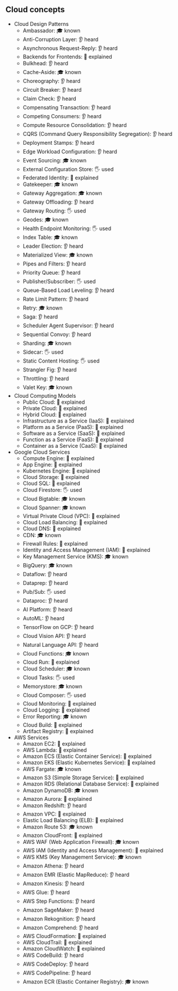 ## Cloud concepts

- Cloud Design Patterns
  - Ambassador: 🎓 known
  - Anti-Corruption Layer: 👂 heard
  - Asynchronous Request-Reply: 👂 heard
  - Backends for Frontends: 🙋 explained
  - Bulkhead: 👂 heard
  - Cache-Aside: 🎓 known
  - Choreography: 👂 heard
  - Circuit Breaker: 👂 heard
  - Claim Check: 👂 heard
  - Compensating Transaction: 👂 heard
  - Competing Consumers: 👂 heard
  - Compute Resource Consolidation: 👂 heard
  - CQRS (Command Query Responsibility Segregation): 👂 heard
  - Deployment Stamps: 👂 heard
  - Edge Workload Configuration: 👂 heard
  - Event Sourcing: 🎓 known
  - External Configuration Store: 🖐️ used
  - Federated Identity: 🙋 explained
  - Gatekeeper: 🎓 known
  - Gateway Aggregation: 🎓 known
  - Gateway Offloading: 👂 heard
  - Gateway Routing: 🖐️ used
  - Geodes: 🎓 known
  - Health Endpoint Monitoring: 🖐️ used
  - Index Table: 🎓 known
  - Leader Election: 👂 heard
  - Materialized View: 🎓 known
  - Pipes and Filters: 👂 heard
  - Priority Queue: 👂 heard
  - Publisher/Subscriber: 🖐️ used
  - Queue-Based Load Leveling: 👂 heard
  - Rate Limit Pattern: 👂 heard
  - Retry: 🎓 known
  - Saga: 👂 heard
  - Scheduler Agent Supervisor: 👂 heard
  - Sequential Convoy: 👂 heard
  - Sharding: 🎓 known
  - Sidecar: 🖐️ used
  - Static Content Hosting: 🖐️ used
  - Strangler Fig: 👂 heard
  - Throttling: 👂 heard
  - Valet Key: 🎓 known
- Cloud Computing Models
  - Public Cloud: 🙋 explained
  - Private Cloud: 🙋 explained
  - Hybrid Cloud: 🙋 explained
  - Infrastructure as a Service (IaaS): 🙋 explained
  - Platform as a Service (PaaS): 🙋 explained
  - Software as a Service (SaaS): 🙋 explained
  - Function as a Service (FaaS): 🙋 explained
  - Container as a Service (CaaS): 🙋 explained
- Google Cloud Services
  - Compute Engine: 🙋 explained
  - App Engine: 🙋 explained
  - Kubernetes Engine: 🙋 explained
  - Cloud Storage: 🙋 explained
  - Cloud SQL: 🙋 explained
  - Cloud Firestore: 🖐️ used
  - Cloud Bigtable: 🎓 known
  - Cloud Spanner: 🎓 known
  - Virtual Private Cloud (VPC): 🙋 explained
  - Cloud Load Balancing: 🙋 explained
  - Cloud DNS: 🙋 explained
  - CDN: 🎓 known
  - Firewall Rules: 🙋 explained
  - Identity and Access Management (IAM): 🙋 explained
  - Key Management Service (KMS): 🎓 known
  - BigQuery: 🎓 known
  - Dataflow: 👂 heard
  - Dataprep: 👂 heard
  - Pub/Sub: 🖐️ used
  - Dataproc: 👂 heard
  - AI Platform: 👂 heard
  - AutoML: 👂 heard
  - TensorFlow on GCP: 👂 heard
  - Cloud Vision API: 👂 heard
  - Natural Language API: 👂 heard
  - Cloud Functions: 🎓 known
  - Cloud Run: 🙋 explained
  - Cloud Scheduler: 🎓 known
  - Cloud Tasks: 🖐️ used
  - Memorystore: 🎓 known
  - Cloud Composer: 🖐️ used
  - Cloud Monitoring: 🙋 explained
  - Cloud Logging: 🙋 explained
  - Error Reporting: 🎓 known
  - Cloud Build: 🙋 explained
  - Artifact Registry: 🙋 explained
- AWS Services
  - Amazon EC2: 🙋 explained
  - AWS Lambda: 🙋 explained
  - Amazon ECS (Elastic Container Service): 🙋 explained
  - Amazon EKS (Elastic Kubernetes Service): 🙋 explained
  - AWS Fargate: 🎓 known
  - Amazon S3 (Simple Storage Service): 🙋 explained
  - Amazon RDS (Relational Database Service): 🙋 explained
  - Amazon DynamoDB: 🎓 known
  - Amazon Aurora: 🙋 explained
  - Amazon Redshift: 👂 heard
  - Amazon VPC: 🙋 explained
  - Elastic Load Balancing (ELB): 🙋 explained
  - Amazon Route 53: 🎓 known
  - Amazon CloudFront: 🙋 explained
  - AWS WAF (Web Application Firewall): 🎓 known
  - AWS IAM (Identity and Access Management): 🙋 explained
  - AWS KMS (Key Management Service): 🎓 known
  - Amazon Athena: 👂 heard
  - Amazon EMR (Elastic MapReduce): 👂 heard
  - Amazon Kinesis: 👂 heard
  - AWS Glue: 👂 heard
  - AWS Step Functions: 👂 heard
  - Amazon SageMaker: 👂 heard
  - Amazon Rekognition: 👂 heard
  - Amazon Comprehend: 👂 heard
  - AWS CloudFormation: 🙋 explained
  - AWS CloudTrail: 🙋 explained
  - Amazon CloudWatch: 🙋 explained
  - AWS CodeBuild: 👂 heard
  - AWS CodeDeploy: 👂 heard
  - AWS CodePipeline: 👂 heard
  - Amazon ECR (Elastic Container Registry): 🎓 known
